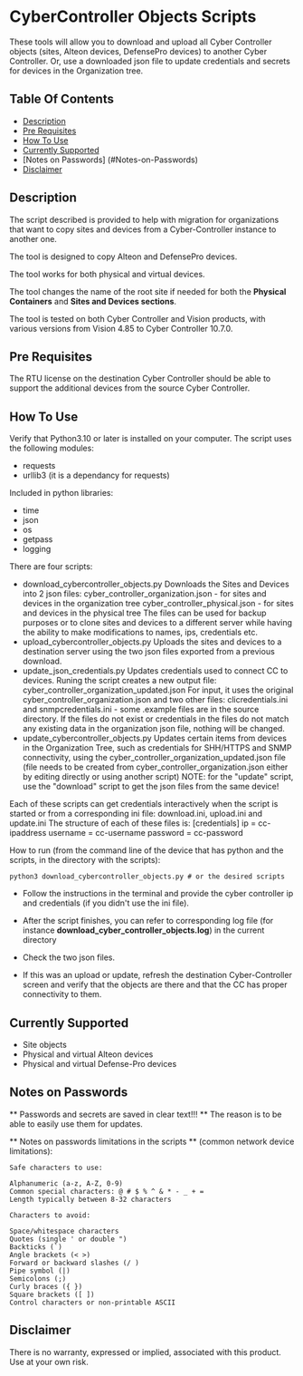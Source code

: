# CyberController Objects Scripts #
These tools will allow you to download and upload all Cyber Controller objects (sites, Alteon devices, DefensePro devices) to another Cyber Controller.
Or, use a downloaded json file to update credentials and secrets for devices in the Organization tree.

## Table Of Contents ###
- [Description](#description)
- [Pre Requisites](#Pre-Requisites)
- [How To Use](#how-to-use)
- [Currently Supported](#currently-supported)
- [Notes on Passwords] (#Notes-on-Passwords)
- [Disclaimer](#Disclaimer)

## Description ##
The script described is provided to help with migration for organizations that want to copy sites and devices from a Cyber-Controller instance to another one.

The tool is designed to copy Alteon and DefensePro devices.

The tool works for both physical and virtual devices.

The tool changes the name of the root site if needed for both the **Physical Containers** and **Sites and Devices sections**.

The tool is tested on both Cyber Controller and Vision products, with various versions from Vision 4.85 to Cyber Controller 10.7.0.

## Pre Requisites ##
The RTU license on the destination Cyber Controller should be able to support the additional devices from the source Cyber Controller.

## How To Use ##
Verify that Python3.10 or later is installed on your computer.
The script uses the following modules:
* requests
* urllib3 (it is a dependancy for requests)

Included in python libraries:
* time
* json
* os
* getpass
* logging

There are four scripts:
- download_cybercontroller_objects.py
	Downloads the Sites and Devices into 2 json files:
		cyber_controller_organization.json - for sites and devices in the organization tree
		cyber_controller_physical.json - for sites and devices in the physical tree
	The files can be used for backup purposes or to clone sites and devices to a different server while having the ability to make modifications to names, ips, credentials etc.	
- upload_cybercontroller_objects.py
	Uploads the sites and devices to a destination server using the two json files exported from a previous download.
- update_json_credentials.py
	Updates credentials used to connect CC to devices. 
	Runing the script creates a new output file: cyber_controller_organization_updated.json
	For input, it uses the original cyber_controller_organization.json and two other files: clicredentials.ini and snmpcredentials.ini - some .example files are in the source directory. 
	If the files do not exist or credentials in the files do not match any existing data in the organization json file, nothing will be changed.
- update_cybercontroller_objects.py
	Updates certain items from devices in the Organization Tree, such as credentials for SHH/HTTPS and SNMP connectivity, using the cyber_controller_organization_updated.json file (file needs to be created from cyber_controller_organization.json either by editing directly or using another script)
	NOTE: for the "update" script, use the "download" script to get the json files from the same device!

Each of these scripts can get credentials interactively when the script is started or from a corresponding ini file: download.ini, upload.ini and update.ini
The structure of each of these files is:
	[credentials]
	ip = cc-ipaddress
	username = cc-username
	password = cc-password

How to run (from the command line of the device that has python and the scripts, in the directory with the scripts):

	python3 download_cybercontroller_objects.py # or the desired scripts

- Follow the instructions in the terminal and provide the cyber controller ip and credentials (if you didn't use the ini file).

- After the script finishes, you can refer to corresponding log file (for instance **download_cyber_controller_objects.log**) in the current directory

- Check the two json files.

- If this was an upload or update, refresh the destination Cyber-Controller screen and verify that the objects are there and that the CC has proper connectivity to them.


## Currently Supported ##
* Site objects
* Physical and virtual Alteon devices
* Physical and virtual Defense-Pro devices

## Notes on Passwords ##

** Passwords and secrets are saved in clear text!!! ** The reason is to be able to easily use them for updates.

** Notes on passwords limitations in the scripts ** (common network device limitations):

	Safe characters to use:

	Alphanumeric (a-z, A-Z, 0-9)
	Common special characters: @ # $ % ^ & * - _ + =
	Length typically between 8-32 characters

	Characters to avoid:

	Space/whitespace characters
	Quotes (single ' or double ")
	Backticks (`)
	Angle brackets (< >)
	Forward or backward slashes (/ )
	Pipe symbol (|)
	Semicolons (;)
	Curly braces ({ })
	Square brackets ([ ])
	Control characters or non-printable ASCII
	
## Disclaimer ##
There is no warranty, expressed or implied, associated with this product. Use at your own risk.